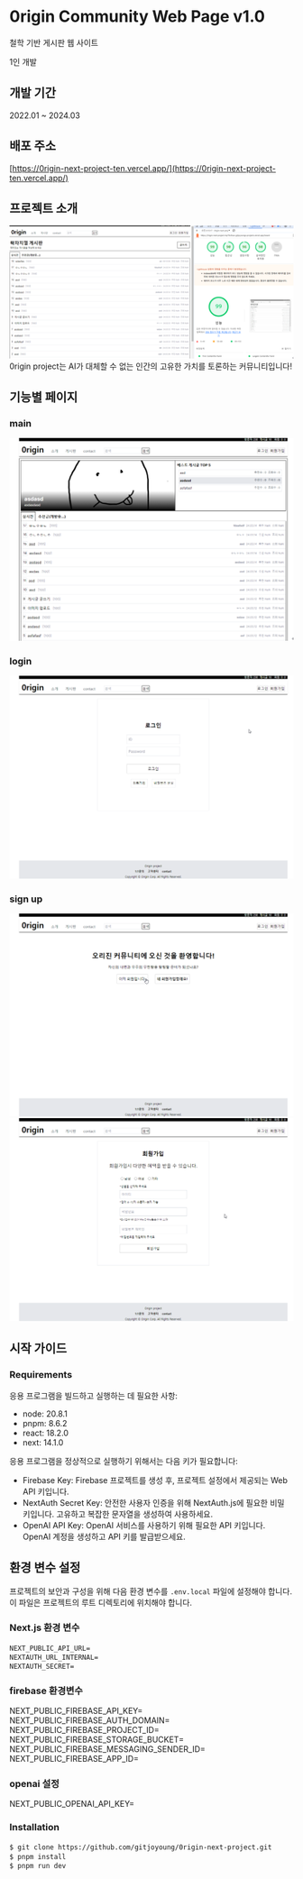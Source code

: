 # 0rigin Community Web Page v1.0

철학 기반 게시판 웹 사이트

1인 개발

## 개발 기간

2022.01 ~ 2024.03

## 배포 주소

[https://0rigin-next-project-ten.vercel.app/](https://0rigin-next-project-ten.vercel.app/)

## 프로젝트 소개
![프리뷰 이미지](public/preview/board.png)
0rigin project는 AI가 대체할 수 없는 인간의 고유한 가치를 토론하는 커뮤니티입니다!


## 기능별 페이지

### main
![메인 이미지](public/preview/main.png)
### login
![프리뷰 이미지](public/preview/login.png)
### sign up
![프리뷰 이미지](public/preview/sign.png)
![프리뷰 이미지](public/preview/signform.png)

## 시작 가이드

### Requirements

응용 프로그램을 빌드하고 실행하는 데 필요한 사항:

-  node: 20.8.1
-  pnpm: 8.6.2
-  react: 18.2.0
-  next: 14.1.0

응용 프로그램을 정상적으로 실행하기 위해서는 다음 키가 필요합니다:

-  Firebase Key: Firebase 프로젝트를 생성 후, 프로젝트 설정에서 제공되는 Web API 키입니다.
-  NextAuth Secret Key: 안전한 사용자 인증을 위해 NextAuth.js에 필요한 비밀 키입니다. 고유하고 복잡한 문자열을 생성하여 사용하세요.
-  OpenAI API Key: OpenAI 서비스를 사용하기 위해 필요한 API 키입니다. OpenAI 계정을 생성하고 API 키를 발급받으세요.

## 환경 변수 설정

프로젝트의 보안과 구성을 위해 다음 환경 변수를 `.env.local` 파일에 설정해야 합니다. 이 파일은 프로젝트의 루트 디렉토리에 위치해야 합니다.

### Next.js 환경 변수

```env
NEXT_PUBLIC_API_URL=
NEXTAUTH_URL_INTERNAL=
NEXTAUTH_SECRET=
```

### firebase 환경변수

NEXT_PUBLIC_FIREBASE_API_KEY=
NEXT_PUBLIC_FIREBASE_AUTH_DOMAIN=
NEXT_PUBLIC_FIREBASE_PROJECT_ID=
NEXT_PUBLIC_FIREBASE_STORAGE_BUCKET=
NEXT_PUBLIC_FIREBASE_MESSAGING_SENDER_ID=
NEXT_PUBLIC_FIREBASE_APP_ID=

### openai 설정

NEXT_PUBLIC_OPENAI_API_KEY=

### Installation

```bash
$ git clone https://github.com/gitjoyoung/0rigin-next-project.git
$ pnpm install
$ pnpm run dev
```

